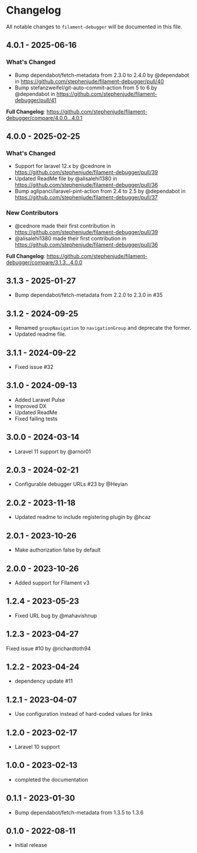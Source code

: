 # Changelog

All notable changes to `filament-debugger` will be documented in this file.

## 4.0.1 - 2025-06-16

### What's Changed

* Bump dependabot/fetch-metadata from 2.3.0 to 2.4.0 by @dependabot in https://github.com/stephenjude/filament-debugger/pull/40
* Bump stefanzweifel/git-auto-commit-action from 5 to 6 by @dependabot in https://github.com/stephenjude/filament-debugger/pull/41

**Full Changelog**: https://github.com/stephenjude/filament-debugger/compare/4.0.0...4.0.1

## 4.0.0 - 2025-02-25

### What's Changed

* Support for laravel 12.x by @cednore in https://github.com/stephenjude/filament-debugger/pull/39
* Updated ReadMe file by @alisalehi1380 in https://github.com/stephenjude/filament-debugger/pull/36
* Bump aglipanci/laravel-pint-action from 2.4 to 2.5 by @dependabot in https://github.com/stephenjude/filament-debugger/pull/37

### New Contributors

* @cednore made their first contribution in https://github.com/stephenjude/filament-debugger/pull/39
* @alisalehi1380 made their first contribution in https://github.com/stephenjude/filament-debugger/pull/36

**Full Changelog**: https://github.com/stephenjude/filament-debugger/compare/3.1.3...4.0.0

## 3.1.3 - 2025-01-27

- Bump dependabot/fetch-metadata from 2.2.0 to 2.3.0 in #35

## 3.1.2 - 2024-09-25

- Renamed `groupNavigation` to `navigationGroup` and deprecate the former.
- Updated readme file.

## 3.1.1 - 2024-09-22

- Fixed issue #32

## 3.1.0 - 2024-09-13

- Added Laravel Pulse
- Improved DX
- Updated ReadMe
- Fixed failing tests

## 3.0.0 - 2024-03-14

- Laravel 11 support by @arnor01

## 2.0.3 - 2024-02-21

- Configurable debugger URLs #23 by @Heyian

## 2.0.2 - 2023-11-18

- Updated readme to include registering plugin by @hcaz

## 2.0.1 - 2023-10-26

- Make authorization false by default

## 2.0.0 - 2023-10-26

- Added support for FIlament v3

## 1.2.4 - 2023-05-23

- Fixed URL bug by @mahavishnup

## 1.2.3 - 2023-04-27

Fixed issue #10  by @richardtoth94

## 1.2.2 - 2023-04-24

- dependency update #11

## 1.2.1 - 2023-04-07

- Use configuration instead of hard-coded values for links

## 1.2.0 - 2023-02-17

- Laravel 10 support

## 1.0.0 - 2023-02-13

- completed the documentation

## 0.1.1 - 2023-01-30

- Bump dependabot/fetch-metadata from 1.3.5 to 1.3.6

## 0.1.0 - 2022-08-11

- Initial release
